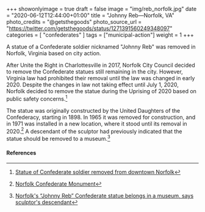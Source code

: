 +++
showonlyimage = true
draft = false
image = "img/reb_norfolk.jpg"
date = "2020-06-12T12:44:00+01:00"
title = "Johnny Reb—Norfolk, VA"
photo_credits = "@getsthegoods"
photo_source_url = "https://twitter.com/getsthegoods/status/1271391560249348097"
categories = [ "confederates" ]
tags = ["municipal-action"]
weight = 1
+++

A statue of a Confederate soldier nicknamed "Johnny Reb" was removed in Norfolk, Virginia based on city action.

<!--more-->

After Unite the Right in Charlottesville in 2017, Norfolk City Council decided to remove the Confederate statues still remaining in the city. However, Virginia law had prohibited their removal until the law was changed in early 2020. Despite the changes in law not taking effect until July 1, 2020, Norfolk decided to remove the statue during the Uprising of 2020 based on public safety concerns.[^1]

The statue was originally constructed by the United Daughters of the Confederacy, starting in 1898. In 1965 it was removed for construction, and in 1971 was installed in a new location, where it stood until its removal in 2020.[^2] A descendant of the sculptor had previously indicated that the statue should be removed to a museum.[^3]

#### References

[^1]: [Statue of Confederate soldier removed from downtown Norfolk](https://www.richmond.com/news/virginia/statue-of-confederate-soldier-removed-from-downtown-norfolk/article_bd24ac37-8e53-56b8-ae47-f22407f9b0bf.html)

[^2]: [Norfolk Confederate Monument](https://en.wikipedia.org/wiki/Norfolk_Confederate_Monument)

[^3]: [Norfolk's “Johnny Reb” Confederate statue belongs in a museum, says sculptor's descendant](https://www.pilotonline.com/government/local/article_ceda4930-e7bd-50c2-8d75-0b0c5bae9f36.html)
